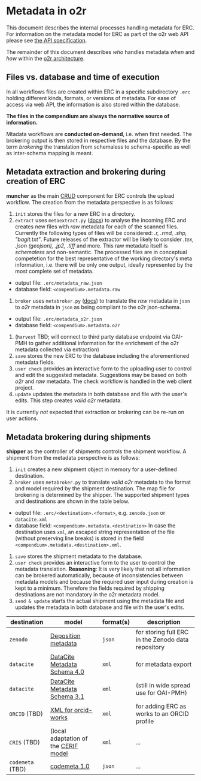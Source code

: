 # Metadata in o2r

This document describes the internal processes handling metadata for ERC.
For information on the metadata model for ERC as part of the o2r web API please see [the API specification](http://o2r.info/o2r-web-api/compendium/#metadata).

The remainder of this document describes _who_ handles metadata _when_ and _how_ within the [o2r architecture](https://github.com/o2r-project/architecture/blob/master/README.md).

## Files vs. database and time of execution

In all workflows files are created within ERC in a specific subdirectory `.erc` holding different kinds, formats, or versions of metadata.
For ease of access via web API, the information is also stored within the database.

**The files in the compendium are always the normative source of information.**

Mtadata workflows are **conducted on-demand**, i.e. when first needed.
The brokering output is then stored in respective files and the database.
By the term _brokering_ the translation from schemaless to schema-specific as well as inter-schema mapping is meant.

## Metadata extraction and brokering during creation of ERC

**muncher** as the main [CRUD](https://en.wikipedia.org/wiki/Create,_read,_update_and_delete) component for ERC controls the upload workflow.
The creation from the metadata perspective is as follows:

1. `init` stores the files for a new ERC in a directory.
1. `extract` uses `metaextract.py` ([docs](https://github.com/o2r-project/o2r-meta#2-metaextract)) to analyse the incoming ERC and creates new files with _raw_ metadata for each of the scanned files. Currently the following types of files will be considered: _.r, .rmd, .shp, "bagit.txt"_. Future releases of the extractor will be likely to consider _.tex, .json (geojson), .jp2, .tiff_ and more.
This raw metadata itself is _schemaless_ and non-semantic. The processed files are in conceptual competetion for the best representative of the working directory's meta information, i.e. there will be only one output, ideally represented by the most complete set of metadata.
  - output file: `.erc/metadata_raw.json`
  - database field: `<compendium>.metadata.raw`
1. `broker` uses `metabroker.py` ([docs](https://github.com/o2r-project/o2r-meta#5-metabroker)) to translate the _raw_ metadata in `json` to _o2r_ metadata in `json` as being compliant to the o2r json-schema.
  - output file: `.erc/metadata_o2r.json`
  - database field: `<compendium>.metadata.o2r`
1. (`harvest` TBD; will connect to third party database endpoint via OAI-PMH to gather additional information for the enrichment of the o2r metadata collected via extraction)
1. `save` stores the new ERC to the database including the aforementioned metadata fields.
1. `user check` provides an interactive form to the uploading user to control and edit the suggested metadata.
Suggestions may be based on both _o2r_ and _raw_ metadata. The check workflow is handled in the web client project.
1. `update` updates the metadata in both database and file with the user's edits.
This step creates _valid o2r_ metadata.

It is currently _not_ expected that extraction or brokering can be re-run on user actions.

## Metadata brokering during shipments

**shipper** as the controller of shipments controls the shipment workflow.
A shipment from the metadata perspective is as follows:

1. `init` creates a new shipment object in memory for a user-defined destination.
1. `broker` uses `metabroker.py` to translate _valid o2r_ metadata to the format and model required by the shipment destination.
The map file for brokering is determined by the shipper.
The supported shipment types and destinations are shown in the table below.
  - output file: `.erc/<destination>.<format>`, e.g. `zenodo.json` or `datacite.xml`
  - database field: `<compendium>.metadata.<destination>`
  In case the destination uses `xml`, an escaped string representation of the file (without preserving line breaks) is stored in the field `<compendium>.metadata.<destination>.xml`.
1. `save` stores the shipment metadata to the database.
1. `user check` provides an interactive form to the user to control the metadata translation.
**Reasoning**: It is very likely that not all information can be brokered automatically, because of inconsistencies between metadata models and because the required user input during creation is kept to a minimum.
Therefore the fields required by shipping destinations are not mandatory in the o2r metadata model.
1. `send & update` starts the actual shipment using the metadata file and updates the metadata in both database and file with the user's edits.

**destination** | **model** | **format(s)** | **description**
------ | ------ | ------ | ------
`zenodo` | [Deposition metadata](https://zenodo.org/dev#collapse-list16) | `json` | for storing full ERC in the Zenodo data repository
`datacite` | [DataCite Metadata Schema 4.0](http://schema.datacite.org/meta/kernel-4.0/) | `xml` | for metadata export 
`datacite` | [DataCite Metadata Schema 3.1](http://schema.datacite.org/meta/kernel-3.1/) | `xml` | (still in wide spread use for OAI-PMH) 
`ORCID` (TBD) | [XML for orcid-works](https://members.orcid.org/api/xml-orcid-works) | `xml` | for adding ERC as works to an ORCID profile
`CRIS` (TBD) | (local adaptation of the [CERIF model](http://www.eurocris.org/cerif/main-features-cerif) | `xml` | ...
`codemeta` (TBD) | [codemeta 1.0](https://github.com/codemeta/codemeta/releases/tag/1.0) | `json` | ...
